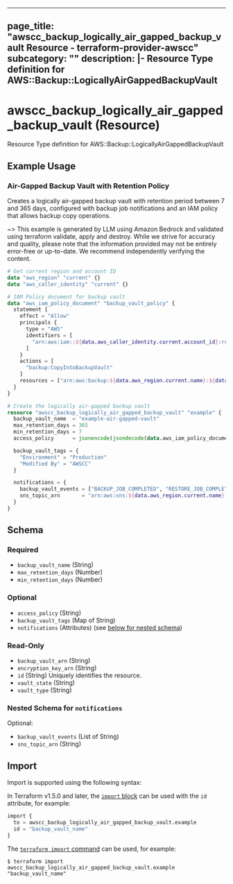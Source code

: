 
---
page_title: "awscc_backup_logically_air_gapped_backup_vault Resource - terraform-provider-awscc"
subcategory: ""
description: |-
  Resource Type definition for AWS::Backup::LogicallyAirGappedBackupVault
---

# awscc_backup_logically_air_gapped_backup_vault (Resource)

Resource Type definition for AWS::Backup::LogicallyAirGappedBackupVault

## Example Usage

### Air-Gapped Backup Vault with Retention Policy

Creates a logically air-gapped backup vault with retention period between 7 and 365 days, configured with backup job notifications and an IAM policy that allows backup copy operations.

~> This example is generated by LLM using Amazon Bedrock and validated using terraform validate, apply and destroy. While we strive for accuracy and quality, please note that the information provided may not be entirely error-free or up-to-date. We recommend independently verifying the content.

```terraform
# Get current region and account ID
data "aws_region" "current" {}
data "aws_caller_identity" "current" {}

# IAM Policy document for backup vault
data "aws_iam_policy_document" "backup_vault_policy" {
  statement {
    effect = "Allow"
    principals {
      type = "AWS"
      identifiers = [
        "arn:aws:iam::${data.aws_caller_identity.current.account_id}:root"
      ]
    }
    actions = [
      "backup:CopyIntoBackupVault"
    ]
    resources = ["arn:aws:backup:${data.aws_region.current.name}:${data.aws_caller_identity.current.account_id}:backup-vault:*"]
  }
}

# Create the logically air-gapped backup vault
resource "awscc_backup_logically_air_gapped_backup_vault" "example" {
  backup_vault_name  = "example-air-gapped-vault"
  max_retention_days = 365
  min_retention_days = 7
  access_policy      = jsonencode(jsondecode(data.aws_iam_policy_document.backup_vault_policy.json))

  backup_vault_tags = {
    "Environment" = "Production"
    "Modified By" = "AWSCC"
  }

  notifications = {
    backup_vault_events = ["BACKUP_JOB_COMPLETED", "RESTORE_JOB_COMPLETED"]
    sns_topic_arn       = "arn:aws:sns:${data.aws_region.current.name}:${data.aws_caller_identity.current.account_id}:backup-notifications"
  }
}
```

<!-- schema generated by tfplugindocs -->
## Schema

### Required

- `backup_vault_name` (String)
- `max_retention_days` (Number)
- `min_retention_days` (Number)

### Optional

- `access_policy` (String)
- `backup_vault_tags` (Map of String)
- `notifications` (Attributes) (see [below for nested schema](#nestedatt--notifications))

### Read-Only

- `backup_vault_arn` (String)
- `encryption_key_arn` (String)
- `id` (String) Uniquely identifies the resource.
- `vault_state` (String)
- `vault_type` (String)

<a id="nestedatt--notifications"></a>
### Nested Schema for `notifications`

Optional:

- `backup_vault_events` (List of String)
- `sns_topic_arn` (String)

## Import

Import is supported using the following syntax:

In Terraform v1.5.0 and later, the [`import` block](https://developer.hashicorp.com/terraform/language/import) can be used with the `id` attribute, for example:

```terraform
import {
  to = awscc_backup_logically_air_gapped_backup_vault.example
  id = "backup_vault_name"
}
```

The [`terraform import` command](https://developer.hashicorp.com/terraform/cli/commands/import) can be used, for example:

```shell
$ terraform import awscc_backup_logically_air_gapped_backup_vault.example "backup_vault_name"
```
